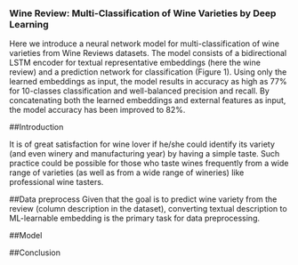 ### Wine Review: Multi-Classification of Wine Varieties by Deep Learning
Here we introduce a neural network model for multi-classification of wine varieties from Wine Reviews datasets. The model consists of a bidirectional LSTM encoder for textual representative embeddings (here the wine review) and a prediction network for classification (Figure 1). Using only the learned embeddings as input, the model results in accuracy as high as 77% for 10-classes classification and well-balanced precision and recall. By concatenating both the learned embeddings and external features as input, the model accuracy has been improved to 82%.

##Introduction

It is of great satisfaction for wine lover if he/she could identify its variety (and even winery and manufacturing year) by having a simple taste. Such practice could be possible for those who taste wines frequently from a wide range of varieties (as well as from a wide range of wineries) like professional wine tasters. 

##Data preprocess
Given that the goal is to predict wine variety from the review (column description in the dataset), converting textual description to ML-learnable embedding is the primary task for data preprocessing. 

##Model



##Conclusion
